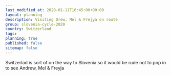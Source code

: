 ```yaml
---
last_modified_at: 2020-01-11T16:45:00+00:00
layout: planning
description: Visiting Drew, Mel & Frejya on route
group: slovenia-cycle-2020
country: Switzerland
tags:
planning: true
published: false
sitemap: false
---
```


Switzerlad is sort of on the way to Slovenia so it would be rude not to pop in to see Andrew, Mel & Freyja